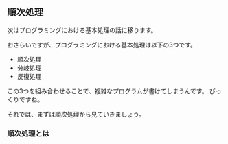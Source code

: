 ## 順次処理
次はプログラミングにおける基本処理の話に移ります。

おさらいですが、プログラミングにおける基本処理は以下の3つです。
- 順次処理
- 分岐処理
- 反復処理

この3つを組み合わせることで、複雑なプログラムが書けてしまうんです。
びっくりですね。

それでは、まずは順次処理から見ていきましょう。

### 順次処理とは
